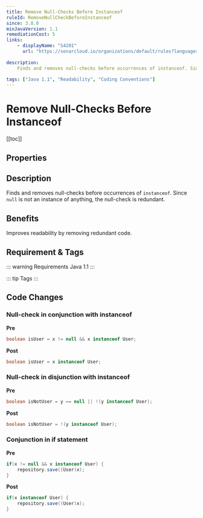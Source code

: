 ```yaml
---
title: Remove Null-Checks Before Instanceof
ruleId: RemoveNullCheckBeforeInstanceof
since: 3.8.0
minJavaVersion: 1.1
remediationCost: 5
links:
    - displayName: "S4201"
      url: "https://sonarcloud.io/organizations/default/rules?languages=java&open=java%3AS4201&q=S4201"
    
description:
    Finds and removes null-checks before occurrences of instanceof. Since null is not an instance of anything, the null-check is redundant.

tags: ["Java 1.1", "Readability", "Coding Conventions"]
---
```


# Remove Null-Checks Before Instanceof

[[toc]]

## Properties

<RuleProperties />


## Description

Finds and removes null-checks before occurrences of `instanceof`. Since `null` is not an instance of anything, the null-check is redundant.

## Benefits

Improves readability by removing redundant code.

## Requirement & Tags

::: warning Requirements
Java 1.1
:::

::: tip Tags
<TagLinks />
:::

## Code Changes

### Null-check in conjunction with instanceof
__Pre__
```java
boolean isUser = x != null && x instanceof User;
```

__Post__
```java
boolean isUser = x instanceof User;
```

### Null-check in disjunction with instanceof
__Pre__
```java
boolean isNotUser = y == null || !(y instanceof User);
```

__Post__
```java
boolean isNotUser = !(y instanceof User);
```

### Conjunction in if statement 

__Pre__
```java
if(x != null && x instanceof User) {
    repository.save((User)x);
}
```

__Post__
```java
if(x instanceof User) {
    repository.save((User)x);
}
```



<VersionNotice />

